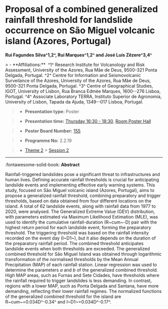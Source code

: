 # Proposal of a combined generalized rainfall threshold for landslide occurrence on São Miguel volcanic island (Azores, Portugal)

**Rui Fagundes Silva^1,2\^, Rui Marques^1,2^ and José Luís Zêzere^3,4^**

<!-- more -->> - **Affiliations:**  ^1^ Research Institute for Volcanology and Risk Assessment, University of the Azores, Rua Mãe de Deus, 9500-321 Ponta Delgada, Portugal. ^2^ Centre for Information and Seismovolcanic Surveilance of the Azores, University of the Azores, Rua Mãe de Deus, 9500-321 Ponta Delgada, Portugal. ^3^ Centre of Geographical Studies, IGOT, University of Lisbon, Rua Branca Edmée Marques, 1600--276 Lisboa, Portugal. ^4^ Associate Laboratory TERRA, Instituto Superior de Agronomia, University of Lisbon, Tapada da Ajuda, 1349--017 Lisboa, Portugal. 

> - **Presentation type:** Poster

> - **Presentation time:** [Thursday 16:30 - 18:30](../sessions_comparison.md#__tabbed_3_6), [Room Poster Hall](../maps_venue.md#__tabbed_1_1)

> - **Poster Board Number:** [155](../map_poster_boards.md#thursday)

> - **Programme No:** 2.2.19

> - [Theme 2](../theme2.md) > [Session 2](../sessions/session-2-2.md)

--- 

:fontawesome-solid-book: **Abstract**

Rainfall-triggered landslides pose a significant threat to infrastructures and human lives. Defining accurate rainfall thresholds is crucial for anticipating landslide events and implementing effective early warning systems. This study, focused on São Miguel volcanic island (Azores, Portugal), aims to propose a generalized rainfall threshold, combining preparatory and trigger thresholds, based on data obtained from four different locations on the island. A total of 62 landslide events, along with rainfall data from 1977 to 2020, were analysed. The Generalized Extreme Value (GEV) distribution, with parameters estimated via Maximum Likelihood Estimation (MLE), was used to identify the cumulative rainfall-duration (R~cum~-D) pair with the highest return period for each landslide event, forming the preparatory threshold. The triggering threshold was based on the rainfall intensity recorded on the event day (I~D1~), but it also depends on the duration of the preparatory rainfall period. The combined threshold anticipates landslide events when both thresholds are exceeded. The generalized combined threshold for São Miguel Island was obtained through logarithmic transformation of the normalised thresholds by the Mean Annual Precipitation (MAP) of each rainfall station. Linear regression was used to determine the parameters *a* and *b* of the generalized combined threshold. High MAP areas, such as Furnas and Sete Cidades, have thresholds where the rainfall required to trigger landslides is less demanding. In contrast, regions with a lower MAP, such as Ponta Delgada and Santana, have more demanding, reflecting their lower rainfall regimes. The normalized functions of the generalized combined threshold for the island are R~cum~=0.034D^-0.34^ and I~D1~=0.034D^-0.17^.

